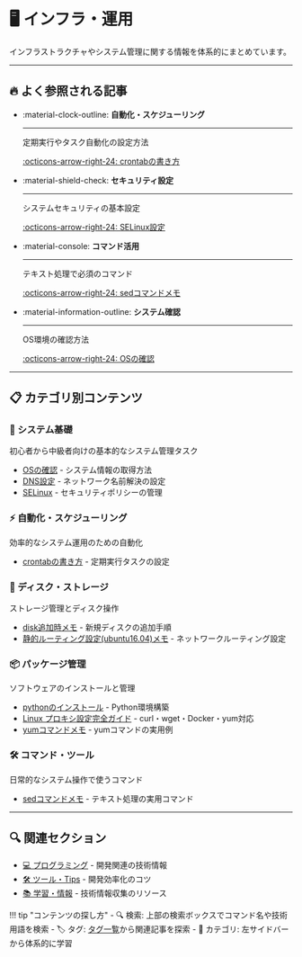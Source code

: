 # 🖥️ インフラ・運用

インフラストラクチャやシステム管理に関する情報を体系的にまとめています。

---

## 🔥 よく参照される記事

<div class="grid cards" markdown>

-   :material-clock-outline: **自動化・スケジューリング**

    ---

    定期実行やタスク自動化の設定方法

    [:octicons-arrow-right-24: crontabの書き方](OSコマンド/crontabの書き方.md)

-   :material-shield-check: **セキュリティ設定**

    ---

    システムセキュリティの基本設定

    [:octicons-arrow-right-24: SELinux設定](OSコマンド/SELinux.md)

-   :material-console: **コマンド活用**

    ---

    テキスト処理で必須のコマンド

    [:octicons-arrow-right-24: sedコマンドメモ](OSコマンド/sedコマンドメモ.md)

-   :material-information-outline: **システム確認**

    ---

    OS環境の確認方法

    [:octicons-arrow-right-24: OSの確認](OSコマンド/OSの確認.md)

</div>

---

## 📋 カテゴリ別コンテンツ

### 🔧 システム基礎
初心者から中級者向けの基本的なシステム管理タスク

- [OSの確認](OSコマンド/OSの確認.md) - システム情報の取得方法
- [DNS設定](OSコマンド/DNS設定.md) - ネットワーク名前解決の設定
- [SELinux](OSコマンド/SELinux.md) - セキュリティポリシーの管理

### ⚡ 自動化・スケジューリング
効率的なシステム運用のための自動化

- [crontabの書き方](OSコマンド/crontabの書き方.md) - 定期実行タスクの設定

### 💾 ディスク・ストレージ
ストレージ管理とディスク操作

- [disk追加時メモ](OSコマンド/disk追加時メモ.md) - 新規ディスクの追加手順
- [静的ルーティング設定(ubuntu16.04)メモ](OSコマンド/静的ルーティング設定(ubuntu16.04)メモ.md) - ネットワークルーティング設定

### 📦 パッケージ管理
ソフトウェアのインストールと管理

- [pythonのインストール](OSコマンド/pythonのインストール.md) - Python環境構築
- [Linux プロキシ設定完全ガイド](OSコマンド/linux-proxy-configuration-guide.md) - curl・wget・Docker・yum対応
- [yumコマンドメモ](OSコマンド/yumコマンドメモ.md) - yumコマンドの実用例

### 🛠️ コマンド・ツール
日常的なシステム操作で使うコマンド

- [sedコマンドメモ](OSコマンド/sedコマンドメモ.md) - テキスト処理の実用コマンド

---

## 🔍 関連セクション

- [💻 プログラミング](../Programming/index.md) - 開発関連の技術情報
- [🛠️ ツール・Tips](../Tips/index.md) - 開発効率化のコツ
- [📚 学習・情報](../Info/index.md) - 技術情報収集のリソース

!!! tip "コンテンツの探し方"
    - 🔍 検索: 上部の検索ボックスでコマンド名や技術用語を検索
    - 🏷️ タグ: [タグ一覧](../tags.md)から関連記事を探索
    - 📖 カテゴリ: 左サイドバーから体系的に学習